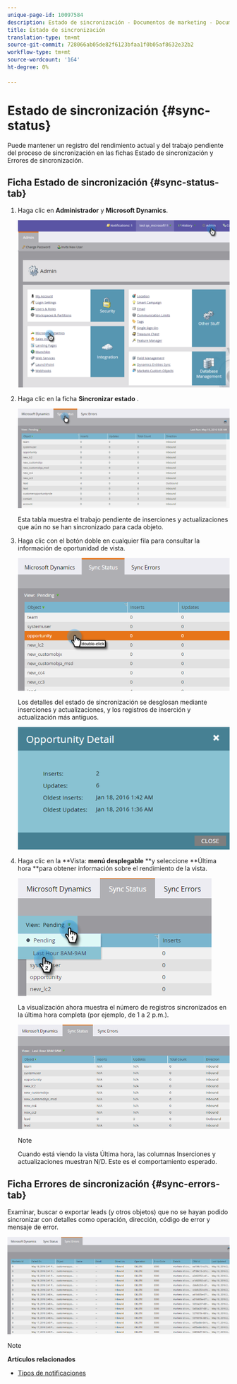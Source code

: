 ```yaml
---
unique-page-id: 10097584
description: Estado de sincronización - Documentos de marketing - Documentación del producto
title: Estado de sincronización
translation-type: tm+mt
source-git-commit: 728066ab05de82f6123bfaa1f0b05af8632e32b2
workflow-type: tm+mt
source-wordcount: '164'
ht-degree: 0%

---
```



# Estado de sincronización {#sync-status}

Puede mantener un registro del rendimiento actual y del trabajo pendiente del proceso de sincronización en las fichas Estado de sincronización y Errores de sincronización.

## Ficha Estado de sincronización {#sync-status-tab}

1. Haga clic en **Administrador** y **Microsoft Dynamics**.

   ![](assets/image2016-1-20-11-3a34-3a14.png)

1. Haga clic en la ficha **Sincronizar estado** .

   ![](assets/image2016-5-19-10-3a1-3a11.png)

   Esta tabla muestra el trabajo pendiente de inserciones y actualizaciones que aún no se han sincronizado para cada objeto.

1. Haga clic con el botón doble en cualquier fila para consultar la información de oportunidad de vista.

   ![](assets/image2016-5-19-10-3a3-3a21.png)

   Los detalles del estado de sincronización se desglosan mediante inserciones y actualizaciones, y los registros de inserción y actualización más antiguos.

   ![](assets/image2016-1-22-10-3a51-3a10.png)

1. Haga clic en la **Vista: **menú desplegable** **y seleccione **Última hora **para obtener información sobre el rendimiento de la vista.

   ![](assets/image2016-5-19-10-3a20-3a7.png)

   La visualización ahora muestra el número de registros sincronizados en la última hora completa (por ejemplo, de 1 a 2 p.m.).

   ![](assets/image2016-5-19-10-3a22-3a15.png)

   >[!NOTE]
   >
   >Cuando está viendo la vista Última hora, las columnas Inserciones y actualizaciones muestran N/D. Este es el comportamiento esperado.

## Ficha Errores de sincronización {#sync-errors-tab}

Examinar, buscar o exportar leads (y otros objetos) que no se hayan podido sincronizar con detalles como operación, dirección, código de error y mensaje de error.

![](assets/image2016-5-19-10-3a26-3a35.png)

>[!NOTE]
>
>**Artículos relacionados**
>
>* [Tipos de notificaciones](../../../../product-docs/core-marketo-concepts/miscellaneous/understanding-notifications/notification-types.md)

